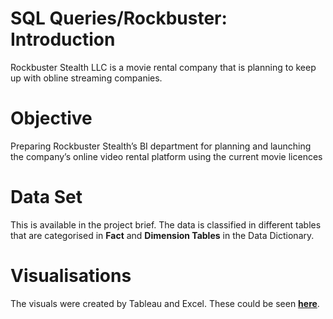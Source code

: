 # SQL Queries/Rockbuster: Introduction
Rockbuster Stealth LLC is a movie rental company that is planning to keep up with obline streaming companies. 
# Objective
Preparing Rockbuster Stealth’s BI department for planning and launching the company’s online video rental platform using the current movie licences
# Data Set
This is available in the project brief. The data is classified in different tables that are categorised in **Fact** and **Dimension Tables** in the Data Dictionary. 
# Visualisations
The visuals were created by Tableau and Excel. These could be seen [**here**](https://public.tableau.com/app/profile/parvin.rahimi/viz/RockbusterTotalGlobalRevenue/Sheet1?publish=yes).
